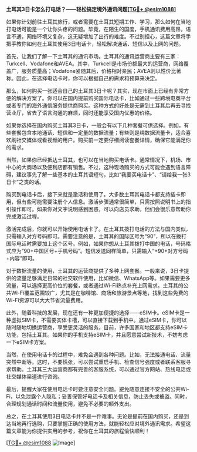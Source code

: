 **土耳其3日卡怎么打电话？——轻松搞定境外通讯问题[[TG💪+ @esim1088](https://t.me/s/esim1088)]**

如果你计划前往土耳其旅行，或者需要在土耳其短期工作、学习，那么如何在当地打电话可能是一个让你头疼的问题。毕竟，在陌生的国度，手机通讯费用高昂，语言不通，网络环境又复杂，这无疑增加了出行的难度。不过别担心，这篇文章将手把手教你如何在土耳其使用3日电话卡，轻松解决通话、短信以及上网的问题。

首先，让我们了解一下土耳其的通讯市场。土耳其的通讯运营商主要有三家：Turkcell、Vodafone和AVEA。其中，Turkcell是市场份额最大的运营商，网络覆盖广，服务质量高；Vodafone紧随其后，价格相对亲民；AVEA则以性价比著称。因此，在选择电话卡时，你可以根据自己的需求和预算来决定。

那么，如何购买一张适合自己的土耳其3日卡呢？其实，现在市面上已经有非常方便的解决方案了。你可以在国内提前购买国际电话卡，比如通过一些跨境电商平台或者专门的海外通信服务提供商购买。这种方式的好处是无需到土耳其后再去寻找营业厅，省去了语言沟通的麻烦，同时还能享受国内优惠的价格。

如果你选择在国内购买土耳其3日卡，一般会有以下几种套餐可供选择。例如，有些套餐包含本地通话、短信和一定量的数据流量；有些则是纯数据流量卡，适合喜欢刷社交媒体或看视频的用户。购买前一定要仔细阅读套餐详情，确保它能满足你的需求。

当然，如果你已经抵达土耳其，也可以在当地购买电话卡。通常情况下，机场、市中心的大商场以及便利店都有销售。不过，这种现场购买的方式可能会遇到语言障碍，建议事先了解一些基本的土耳其语短句，比如“我要买电话卡”、“请给我一张3日卡”之类的话。

购买到电话卡后，接下来就是激活和使用了。大多数土耳其电话卡都支持插卡即用，但有些可能需要注册个人信息。激活步骤通常很简单，只需按照说明书上的指引操作即可。如果你对文字说明感到困惑，可以向店员求助，他们会很乐意帮助你完成激活过程。

激活完成后，你就可以开始使用电话卡了。在土耳其拨打电话的方法与国内类似，只需输入对方号码即可。需要注意的是，土耳其的国际区号为“90”，所以在拨打国际电话时需要加上这个区号。例如，如果你想从土耳其拨打中国的电话，号码格式应为“90+中国区号+手机号码”。短信发送同样简单，只需输入“+90+对方号码+内容”即可。

对于数据流量的使用，土耳其的运营商提供了多种上网套餐。一般来说，3日卡提供的流量足够满足日常的社交软件使用，比如微信、WhatsApp等。如果需要更多流量，可以选择更高价位的套餐，或者通过Wi-Fi热点补充上网需求。土耳其的公共Wi-Fi覆盖范围较广，尤其是在咖啡馆、商场和旅游景点等地，找到这些免费的Wi-Fi资源可以大大节省流量费用。

此外，随着科技的发展，现在还有一种更加便捷的选择——eSIM卡。eSIM卡是一种虚拟SIM卡，不需要实体卡槽，可以直接下载到手机中。通过eSIM卡，你可以随时随地切换运营商，享受更灵活的服务。目前，许多国家和地区都支持eSIM卡功能，包括土耳其。如果你的手机支持eSIM卡，并且愿意尝试新技术，不妨考虑一下eSIM卡方案。

当然，在使用电话卡的过程中，难免会遇到各种问题。比如，无法接通电话、流量突然中断等。这时，不要慌张，可以尝试重启手机、检查信号强度或者联系客服寻求帮助。土耳其三大运营商都有完善的客服系统，可以通过官方网站、热线电话或社交媒体渠道进行咨询。

最后，提醒大家在使用电话卡时要注意安全问题。避免随意连接不安全的公共Wi-Fi，以免泄露个人隐私；妥善保管好电话卡及相关信息，防止丢失或被盗。同时，合理规划通话时间和流量使用，避免不必要的额外支出。

总之，在土耳其使用3日电话卡并不是一件难事。无论是提前在国内购买，还是到达当地再行选购，只要掌握正确的使用方法，就能轻松应对境外通讯需求。希望这篇文章能为你提供实用的参考，祝你在土耳其的旅程愉快顺利！

[[TG💪+ @esim1088](https://t.me/s/esim1088) ![Image](https://i.postimg.cc/4NQfJmqS/Snipaste-2025-05-13-00-14-12.png)]